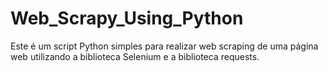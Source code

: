 # Web_Scrapy_Using_Python
Este é um script Python simples para realizar web scraping de uma página web utilizando a biblioteca Selenium e a biblioteca requests.
